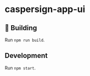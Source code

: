 # caspersign-app-ui

## :construction: Building

Run `npm run build`.

## Development

Run `npm start`.
